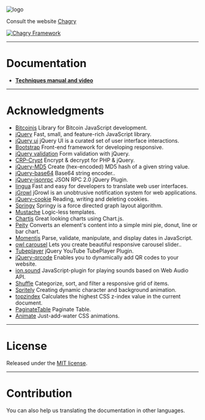 ![logo](http://chagry.com/img/css/logo-menu.png)

Consult the website [Chagry](http://chagry.com/)

[![Chagry Framework](http://img.youtube.com/vi/FOWqazj5Bb0/0.jpg)](http://www.youtube.com/watch?v=FOWqazj5Bb0)

***

# Documentation

* [**Techniques manual and video**](Doc/Client-JS-Doc.md)

***

# Acknowledgments

* [Bitcoinjs](http://bitcoinjs.org/) Library for Bitcoin JavaScript development.
* [jQuery](https://jquery.com/) Fast, small, and feature-rich JavaScript library.
* [jQuery ui](https://jqueryui.com/) jQuery UI is a curated set of user interface interactions.
* [Bootstrap](http://getbootstrap.com/) Front-end framework for developing responsive.
* [jQuery validation](http://jqueryvalidation.org/) Form validation with jQuery.
* [CRP-Crypt](https://github.com/chagry/CRP-Crypt) Encrypt & decrypt for PHP & jQuery.
* [jQuery-MD5](https://github.com/placemarker/jQuery-MD5) Create (hex-encoded) MD5 hash of a given string value.
* [jQuery-base64](https://github.com/carlo/jquery-base64) Base64 string encoder..
* [jQuery-jsonrpc](https://github.com/datagraph/jquery-jsonrpc) JSON RPC 2.0 jQuery Plugin.
* [lingua](http://www.mindmagma.com/lingua/) Fast and easy for developers to translate web user interfaces.
* [jGrowl](https://github.com/stanlemon/jGrowl) jGrowl is an unobtrusive notification system for web applications.
* [jQuery-cookie](https://github.com/carhartl/jquery-cookie) Reading, writing and deleting cookies.
* [Springy](http://getspringy.com/) Springy is a force directed graph layout algorithm.
* [Mustache](https://mustache.github.io/) Logic-less templates.
* [Chartjs](http://www.chartjs.org/docs/) Great looking charts using Chart.js.
* [Peity](http://benpickles.github.io/peity/) Converts an element's content into a simple mini pie, donut, line or bar chart.
* [Momentjs](http://momentjs.com/) Parse, validate, manipulate, and display dates in JavaScript.
* [owl carousel](http://owlgraphic.com/owlcarousel/) Lets you create beautiful responsive carousel slider..
* [Tubeplayer](http://www.tikku.com/jquery-youtube-tubeplayer-plugin) jQuery YouTube TubePlayer Plugin.
* [jQuery-qrcode](https://larsjung.de/jquery-qrcode/) Enables you to dynamically add QR codes to your website.
* [ion.sound](http://ionden.com/a/plugins/ion.sound/en.html) JavaScript-plugin for playing sounds based on Web Audio API.
* [Shuffle](http://vestride.github.io/Shuffle/) Categorize, sort, and filter a responsive grid of items.
* [Spritely](http://spritely.net/) Creating dynamic character and background animation.
* [topzindex](https://code.google.com/p/topzindex/) Calculates the highest CSS z-index value in the current document.
* [PaginateTable](https://github.com/dynamo-media/jquery.paginateTable) Paginate Table.
* [Animate](https://daneden.github.io/animate.css/) Just-add-water CSS animations.

***

# License

Released under the [ MIT license](http://opensource.org/licenses/mit-license.php).

***

# Contribution

You can also help us translating the documentation in other languages.